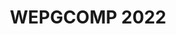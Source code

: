 ---
layout: event
title: WEPGCOMP 2022

data: site.data.program
logo: assets/images/logo-ic.png
event_initials: WEPGCOMP 2022
event_name: Workshop de Estudantes de Pós-Graduação em Ciência da Computação do PGCOMP-UFBA
date_and_place: 1º e 2 de dezembro de 2022, Salvador, BA
banner_image: assets/images/praca_das_artes.jpeg
kickoff: { year: 2022, month: 12, day: 1, hour: 8, minute: 30 }

about1: O Workshop de Pós-Graduação em Ciência da Computação – WEPGCOMP – é um evento anual organizado pelo Programa de Pós Graduação em Ciência da Computação (PGCOMP) da Universidade Federal da Bahia (UFBA).
about2: O objetivo do evento é apresentar as pesquisas que estão sendo realizadas pelos alunos de doutorado (a partir do segundo ano), bem como propiciar um ambiente de troca de conhecimento e congregação para toda a comunidade. 

schedule_preamble: 'O evento ocorrerá em dois dias, com sessões paralelas. <h4>Programação preliminar, sujeita a alterações</h4>'
schedule_legend: '
<span class="legend-item"><span class="square cvis"></span>Computação Visual</span>
<span class="legend-item"><span class="square es"></span>Engenharia de Software</span>
<span class="legend-item"><span class="square icot"></span>Inteligência Computacional e</span> <span class="legend-item">Otimização</span>
<span class="legend-item"><span class="square ihcedu"></span>Interação Humano-Computador</span> <span class="legend-item">e Informática e Educação</span>
<span class="legend-item"><span class="square rc"></span>Redes de Computadores</span>
<span class="legend-item"><span class="square scmisc"></span>Sistemas Computacionais</span>
<span class="legend-item"><span class="square sd"></span>Sistemas Distribuídos</span>
<span class="legend-item"><span class="square sibw"></span>Sistemas de Informação,</span> <span class="legend-item">Banco de Dados e Web</span>
'

latitude: -13.000013
longitude: -38.507598
building: Pavilhão de Aulas da<br>Federação II (PAF II), UFBA
address: Tv. Barão de Jeremoabo - Ondina,<br>Salvador - BA, 40170-115

program:
  days:
  - name: Dia 1
    date: 1 / 12 / 2022
    slots: [
      '9:00',
      '10:00', # coffee break
      'S1/2',
      '10:30', '10:45', '11:00', '11:15', '11:30', '11:45', '12:00',
      '12:15', # lunch break
      'S3/4',
      '14:00', '14:15', '14:30', '14:45', '15:00', '15:15',
      '15:30', # coffee break
      'S5/6',
      '16:00', '16:15', '16:30', '16:45', '17:00', '17:15'
    ]
    rooms:
    - name: Sala A
    - name: Sala B
  - name: Dia 2
    date: 2 / 12 / 2022
    slots: ['S7/8', '9:00', '9:15', '9:30', '9:45', '10:00', '10:15', '10:30', '10:45', '11:00']
    roomless: {}
    rooms:
    - name: Sala A
    - name: Sala B
  breaks:
    'Dia 1, 9:00': { title: 'Abertura (Auditório da Faculdade de Comunicação (FACOM) da UFBA)' }
    'Dia 1, 10:00': { title: 'Coffee break' }
    'Dia 1, 12:15': { title: 'Almoço' }
    'Dia 1, 15:30': { title: 'Coffee break' }
  talks:
    'Dia 1, Sala A, S1/2': { presenter: 'Sessão 1' }
    'Dia 1, Sala B, S1/2': { presenter: 'Sessão 2' }
    'Dia 1, Sala A, S3/4': { presenter: 'Sessão 3' }
    'Dia 1, Sala B, S3/4': { presenter: 'Sessão 4' }
    'Dia 1, Sala A, S5/6': { presenter: 'Sessão 5' }
    'Dia 1, Sala B, S5/6': { presenter: 'Sessão 6' }
    'Dia 2, Sala A, S7/8': { presenter: 'Sessão 7' }
    'Dia 2, Sala B, S7/8': { presenter: 'Sessão 8' }

    'Dia 1, Sala A, 10:30': { presenter: 'Rafaela Souza Alcântara', presenter_short: 'Rafaela Souza Alcântara', title: 'Redução de artefatos metálicos em tomografias computadorizadas para aplicações odontológicas', abstract: '', advisor: 'Antônio Lopes Apolinário Jr.', presenter_photo: '', topic_abbr: 'cvis', topic: 'CA: Computação Visual (CVIS)', }
    'Dia 1, Sala A, 10:45': { presenter: 'Paulo Roberto Silva Chagas Júnior', presenter_short: 'Paulo Roberto Silva Chagas Júnior', title: 'Uncertainty-aware membranous nephropathy classification: A semi-supervised approach to improve uncertainty representation', abstract: '', advisor: 'Luciano Oliveira Rebouças', coadvisor: 'Washington Luis Conrado dos Santos', presenter_photo: '', topic_abbr: 'cvis', topic: 'CA: Computação Visual (CVIS)', }
    'Dia 1, Sala A, 11:00': { presenter: 'Leone Da Silva de Jesus', presenter_short: 'Leone Da Silva de Jesus', title: 'Técnicas antifraude para o reconhecimento facial em ambientes não controlados', abstract: '', advisor: 'Mauricio Pamplona Segundo', presenter_photo: '', topic_abbr: 'cvis', topic: 'CA: Computação Visual (CVIS)', }
    'Dia 1, Sala A, 11:15': { presenter: 'Bernardo Peters Menezes Silva', presenter_short: 'Bernardo Peters Menezes Silva', title: 'Geração automática de laudos de radiografias panorâmicas usando Deep Learning', abstract: '', advisor: 'Luciano Rebouças de Oliveira', coadvisor: 'Patrícia Ramos Cury', presenter_photo: '', topic_abbr: 'cvis', topic: 'CA: Computação Visual (CVIS)', }
    'Dia 1, Sala A, 11:30': { presenter: 'Bruno Souza Cabral', presenter_short: 'Bruno Souza Cabral', title: 'Open Information Extraction for Portuguese', abstract: '', advisor: 'Daniela Barreiro Claro', presenter_photo: '', topic_abbr: 'icot', topic: 'CA: Inteligência Computacional e Otimização (ICOT)', }
    'Dia 1, Sala A, 11:45': { presenter: 'Diego Corrêa da Silva', presenter_short: 'Diego Corrêa', title: 'Exploiting Calibration Settings toward Fairness in Recommender Systems', abstract: 'Sistemas de Recomendação baseados em filtragem colaborativa aprende com as preferências dos usuários através de suas interações, usando o aprendizado para criar listas de recomendação personalizadas. A maioria dos sistemas de recomendação criam listas baseadas nos itens de maior relevância/similaridade com as preferências do usuário. Entretanto, a ênfase em relevância pode causar alguns problemas como super especialização, enviesamento por popularidade ou até desbalanceamento entre as classes de preferências. Nesse sentido, os sistemas de recomendação calibrados começaram a atrair a atenção como uma forma de assegurar algum grau de justiça e balanceamento entre as classes. Esse tipo de sistema de recomendação é desenhado para recomendar itens que são simultaneamente relevantes e justos. Justiça em sistema calibrado é medida por uma comparação entre duas distribuições, uma extraída das preferências dos usuários e outra da lista de recomendação. Assim, este estudo compara 57 medidas de justiça para determinar a melhor. A diferença na funcionalidade de cada medida nos leva a introduzir uma nova forma de extrair as distribuições e medir a relevância da lista para o usuário. No total, nossa implementação produziu 5928 únicos sistemas de recomendação calibrados. Cada sistema é implementado usando duas bases de dados, executando 35 vezes cada sistema para cada base. Os resultados demostram que nossa proposta melhora a precisão em 28% e 23% respectivamente. ', advisor: 'Frederico Araújo Durão', presenter_photo: 'diego.correa.jpg', topic_abbr: 'sibw', topic: 'CA: Sistemas de Informação, Banco de Dados e Web (SIBW)', }
    'Dia 1, Sala A, 12:00': { presenter: 'Paulo Roberto de Souza', presenter_short: 'Paulo Roberto de Souza', title: 'Explorando o Capital Social em Redes Sociais para Sistemas de Recomendação', abstract: '', advisor: 'Frederico Araújo Durão', presenter_photo: '', topic_abbr: 'sibw', topic: 'CA: Sistemas de Informação, Banco de Dados e Web (SIBW)', }
    'Dia 1, Sala B, 10:30': { presenter: 'Glaucya Carreiro Boechat', presenter_short: 'Glaucya Carreiro Boechat', title: 'Uma Investigação sobre Análise de Sentimentos em Issues do GitHub', abstract: '', advisor: 'Manoel Gomes de Mendonça Neto', coadvisor: 'Ivan Machado', presenter_photo: '', topic_abbr: 'es', topic: 'ES: Medição, Mineração e Visualização de Software', }
    'Dia 1, Sala B, 10:45': { presenter: 'Railana Santana Lago', presenter_short: 'Railana Santana Lago', title: 'Processo automatizado de identificação e refatoração de test smells', abstract: '', advisor: 'Ivan do Carmo Machado', presenter_photo: '', topic_abbr: 'es', topic: 'ES: Engenharia de Software Experimental', }
    'Dia 1, Sala B, 11:00': { presenter: 'Denivan do Carmo Campos da Silva', presenter_short: 'Denivan do Carmo Campos da Silva', title: 'A comprehensive study of test smells based on developers’ expertise in open source projects', abstract: '', advisor: 'Ivan do Carmo Machado', presenter_photo: '', topic_abbr: 'es', topic: 'ES: Qualidade de Software', }
    'Dia 1, Sala B, 11:15': { presenter: 'Luana Almeida Martins', presenter_short: 'Luana Almeida Martins', title: 'Smart prediction for test smells refactorings', abstract: '', advisor: 'Ivan do Carmo Machado', coadvisor: 'Heitor Augustus Xavier Costa', presenter_photo: '', topic_abbr: 'es', topic: 'ES: Qualidade de Software', }
    'Dia 1, Sala B, 11:30': { presenter: 'Roselane Silva Farias', presenter_short: 'Roselane Silva Farias', title: 'Understanding Quality Assurance Engineers’ Brain from the Neuroscience Perspective', abstract: '', advisor: 'Eduardo Santana de Almeida', presenter_photo: '', topic_abbr: 'es', topic: 'ES: Engenharia de Software Experimental', }
    'Dia 1, Sala B, 11:45': { presenter: 'Leandro Oliveira de Souza', presenter_short: 'Leandro Oliveira de Souza', title: 'Automated Reengineering of Systems into SPL via Software Transplantation', abstract: '', advisor: 'Eduardo Santana de Almeida', coadvisor: 'Earl Barr', presenter_photo: '', topic_abbr: 'es', topic: 'ES: Reuso e Linhas de Produto de Software', }
    'Dia 1, Sala B, 12:00': { presenter: 'João Pedro Dantas Bittencourt de Queiroz', presenter_short: 'João Pedro Dantas Bittencourt de Queiroz', title: 'Abordagem Baseada em Valor para Apoiar a Gestão da Dívida Técnica no Desenvolvimento de Projetos de Software', abstract: '', advisor: 'Rita Suzana Pitangueira Maciel', coadvisor: 'Rodrigo Oliveira Spínola', presenter_photo: '', topic_abbr: 'es', topic: 'ES: Evolução de Software', }
    'Dia 1, Sala A, 14:00': { presenter: 'Tadeu Nogueira Costa de Andrade', presenter_short: 'Tadeu Nogueira Costa de Andrade', title: 'Ferramentas de estatísticas e de inteligência computacional para análise do WCET em arquiteturas multicores', abstract: '', advisor: 'George Lima', coadvisor: 'Verônica Maria Gadena Lima', presenter_photo: '', topic_abbr: 'scmisc', topic: 'SC: Sistemas Embarcados e de Tempo Real (SETR)', }
    'Dia 1, Sala A, 14:15': { presenter: 'Edeyson Andrade Gomes', presenter_short: 'Edeyson Andrade Gomes', title: 'Uma abordagem baseada em ontologia para auxiliar a aplicação de princípios curriculares orientados a competências em recursos educacionais abertos.', abstract: '', advisor: 'Laís do Nascimento Salvador', presenter_photo: '', topic_abbr: 'ihcedu', topic: 'CA: Interação Humano-Computador (IHC) e Informática e Educação (IEDU)', }
    'Dia 1, Sala A, 14:30': { presenter: 'Claudio Junior Nascimento da Silva', presenter_short: 'Claudio Junior Nascimento da Silva', title: 'Integração de Blockchain e IA em Ecossistemas IoT Tolerante a Falhas', abstract: '', advisor: 'Cassio Vinicius Serafim Prazeres', presenter_photo: '', topic_abbr: 'scmisc', topic: 'SC: Computação em Nuvem: IoT, Computação em Nuvem, em Névoa e na Borda', }
    'Dia 1, Sala A, 14:45': { presenter: 'Alex Silva Santos', presenter_short: 'Alex Silva Santos', title: 'QUALITY OF SERVICE BASED APPROACHES TO DEAL WITH RESOURCE CRUNCH IN ELASTIC OPTICAL NETWORKS', abstract: '', advisor: 'Gustavo Bittencourt Figueiredo', coadvisor: 'Juliana de Santi', presenter_photo: '', topic_abbr: 'rc', topic: 'SC: Redes de Computadores (RC)', }
    'Dia 1, Sala A, 15:00': { presenter: 'Matias Romário Pinheiro dos Santos', presenter_short: 'Matias Romário Pinheiro dos Santos', title: 'Particionamento inteligente de funções em Fronthaul óptico na CF-RAN', abstract: '', advisor: 'Gustavo Bittencourt Figueiredo', presenter_photo: '', topic_abbr: 'rc', topic: 'SC: Redes de Computadores (RC)', }
    'Dia 1, Sala A, 15:15': { presenter: 'Nilton Flávio Sousa Seixas', presenter_short: 'Nilton Flávio Sousa Seixas', title: 'Data-driven decision making frameworks', abstract: '', advisor: 'Gustavo Bittencourt Figueiredo', presenter_photo: '', topic_abbr: 'rc', topic: 'SC: Redes de Computadores (RC)', }
    'Dia 1, Sala B, 14:00': { presenter: 'Felipe Gustavo de Souza Gomes', presenter_short: 'Felipe Gustavo de Souza Gomes', title: 'Um guideline para análise de literatura cinza em fóruns de discussão', abstract: '', advisor: 'Manoel Gomes de Mendonça Neto', presenter_photo: '', topic_abbr: 'es', topic: 'ES: Engenharia de Software Experimental', }
    'Dia 1, Sala B, 14:15': { presenter: 'Beatriz Silva de Santana', presenter_short: 'Beatriz Silva de Santana', title: 'Segurança psicológica em Engenharia de Software ', abstract: '', advisor: 'Manoel Gomes de Mendonça Neto', presenter_photo: '', topic_abbr: 'es', topic: 'ES: Engenharia de Software Experimental', }
    'Dia 1, Sala B, 14:30': { presenter: 'Antonio Carlos Marcelino de Paula', presenter_short: 'Antonio Carlos Marcelino de Paula', title: 'Estudando Bunrout em foruns de discussão de Engenharia de Software', abstract: '', advisor: 'Manoel Gomes de Mendonça Neto', presenter_photo: '', topic_abbr: 'es', topic: 'ES: Engenharia de Software Experimental', }
    'Dia 1, Sala B, 14:45': { presenter: 'Emmanuel Sávio Silva Freire', presenter_short: 'Emmanuel Sávio Silva Freire', title: 'Organização do estado da prática sobre prevenção, monitoramento e pagamento da dívida técnica em projetos de software', abstract: '', advisor: 'Manoel Gomes de Mendonça Neto', coadvisor: 'Rodrigo Oliveira Spínola', presenter_photo: '', topic_abbr: 'es', topic: 'ES: Evolução de Software', }
    'Dia 1, Sala B, 15:00': { presenter: 'Rafael Meneses Santos', presenter_short: 'Rafael Meneses Santos', title: 'Debt Deep Learning:  Um classificador automático de Dívida Técnica Auto-Admitida', abstract: '', advisor: 'Manoel Gomes de Mendonça Neto', coadvisor: 'Methanias Colaço Rodrigues Junior', presenter_photo: '', topic_abbr: 'es', topic: 'ES: Medição, Mineração e Visualização de Software', }
    'Dia 1, Sala B, 15:15': { presenter: 'Lidiany Cerqueira Santos', presenter_short: 'Lidiany Cerqueira Santos', title: 'Impacto dos aspectos humanos no desenvolvimento de software', abstract: '', advisor: 'Manoel Gomes de Mendonça Neto', coadvisor: 'José Amancio Macedo Santos', presenter_photo: '', topic_abbr: 'es', topic: 'Aspectos humanos e sociais da Engenharia de Software', }
    'Dia 1, Sala A, 16:00': { presenter: 'Maria Clara Pestana Sartori', presenter_short: 'Maria Clara Pestana', title: 'Evaluating Task Acceptance in Crowdsourcing for Crisis Communication', abstract: 'Crisis communication should flow collaboratively between professionals of operational centers, governmental institutions, and citizens. Establishing communication with citizens during a crisis is necessary for supporting an efficient response to relieve the situation. People in the city live their quotidian activities with particularities to access, comprehend, and collaborate with the message transmitted by the agents. Crowdsourcing is a technique that can support communication using tasks for collecting data from the diverse public. When people accept to collaborate on the tasks, they provide relevant data between the crowd and crisis professionals. Everyday observations show implications in the functioning of crowdsourcing systems that can affect the experience of using a mobile device. Task overload can result in problems of motivation and engagement of users consequently decreasing the quality of task results. This research aims to analyze the use of crowdsourcing to support task acceptance for crisis communication platforms. In this case, context-aware computing will target users potentially able to be engaged in collaborative tasks. The acquired results will be communicated to the crisis agencies. The research development includes the architecture of the proposed solution, a prototype of the ConTask platform for the crisis communication domain, and an experiment to evaluate the proposed platform. ', advisor: 'Vaninha Vieira dos Santos', presenter_photo: 'mpestana.jpg', topic_abbr: 'sibw', topic: 'CA: Gerenciamento de Emergência ', }
    'Dia 1, Sala A, 16:15': { presenter: 'Ailton Santos Ribeiro', presenter_short: 'Ailton Santos Ribeiro', title: 'An approach to support the personalization of self-expressive avatars using context-awareness', abstract: '', advisor: 'Vaninha Vieira dos Santos', presenter_photo: '', topic_abbr: 'ihcedu', topic: 'CA: Interação Humano-Computador (IHC) e Informática e Educação (IEDU)', }
    'Dia 1, Sala A, 16:30': { presenter: 'Elisangela Oliveira Carneiro', presenter_short: 'Elisangela Oliveira Carneiro', title: 'Sistemas de Reputação baseado em Blockchain para ambientes IoT', abstract: '', advisor: 'Fabiola Gonçalves Pereira Greve', presenter_photo: '', topic_abbr: 'sd', topic: 'SC: Sistemas Distribuídos (SD)', }
    'Dia 1, Sala A, 16:45': { presenter: 'Rita de Cássia Novaes Barretto', presenter_short: 'Rita de Cássia Novaes Barretto', title: 'Beyond SDI environment: expanding the spatial data infrastructure through the blockchain', abstract: '', advisor: 'Fabíola Gonçalves Pereira Greve', presenter_photo: '', topic_abbr: 'sd', topic: 'SC: Sistemas Distribuídos (SD)', }
    'Dia 1, Sala A, 17:00': { presenter: 'Antonio Augusto Teixeira Ribeiro Coutinho', presenter_short: 'Antonio Augusto Teixeira Ribeiro Coutinho', title: 'FogLedger: A Rapid-Prototyping Emulation Environment for Integrated Fog-DLT Systems', abstract: '', advisor: 'Fabíola Gonçalves Pereira Greve', presenter_photo: '', topic_abbr: 'sd', topic: 'SC: Sistemas Distribuídos (SD)', }
    'Dia 1, Sala A, 17:15': { presenter: 'Jauberth Weyll Abijaude', presenter_short: 'Jauberth Weyll Abijaude', title: 'Improving Data Security with Blockchain and Internet of Things in the Gourmet Cocoa Bean Fermentation Process', abstract: '', advisor: 'Fabíola Gonçalves Pereira Greve', presenter_photo: '', topic_abbr: 'sd', topic: 'SC: Sistemas Distribuídos (SD)', }
    'Dia 1, Sala B, 16:00': { presenter: 'Mariese Conceicao Alves dos Santos', presenter_short: 'Mariese Conceicao Alves dos Santos', title: 'Grafo Ponderado Utilizado na Modelagem de Descarregamento de Dados com Aprendizado Federado', abstract: '', advisor: 'Maycon Leone Maciel Peixoto', presenter_photo: '', topic_abbr: 'icot', topic: 'CA: Inteligência Computacional e Otimização (ICOT)', }
    'Dia 1, Sala B, 16:15': { presenter: 'Saulo Antonio de Lima Matos', presenter_short: 'Saulo Antonio de Lima Matos', title: 'Invariantes e Estruturas de Vizinhança para 1-fatorações de grafos completos', abstract: '', advisor: 'Tiago de Oliveira Januario', presenter_photo: '', topic_abbr: 'icot', topic: 'CA: Inteligência Computacional e Otimização (ICOT)', }
    'Dia 1, Sala B, 16:30': { presenter: 'Alberto Pietro SIroni', presenter_short: 'Alberto Pietro SIroni', title: 'Multimodality Machine Learning Approach to Early Outbreak Detection based on Primary Care and Respiratory Disease Electronic Health Records', abstract: '', advisor: 'Marcos Ennes Barreto', presenter_photo: '', topic_abbr: 'icot', topic: 'CA: Inteligência Computacional e Otimização (ICOT)', }
    'Dia 1, Sala B, 16:45': { presenter: 'Tiago Fernandes Machado', presenter_short: 'Tiago Fernandes Machado', title: 'Um score para predição de desfechos em pacientes com doença falciforme', abstract: '', advisor: 'Marcos Ennes Barreto', coadvisor: 'Cynara Gomes Barbosa', presenter_photo: '', topic_abbr: 'icot', topic: 'CA: Inteligência Computacional e Otimização (ICOT)', }
    'Dia 1, Sala B, 17:00': { presenter: 'Julio Oliveira da Silva', presenter_short: 'Julio Oliveira da Silva', title: 'Aprendizado de Máquina aplicado na descoberta de Fármacos', abstract: '', advisor: 'Marcos Ennes Barreto', presenter_photo: '', topic_abbr: 'icot', topic: 'CA: Inteligência Computacional e Otimização (ICOT)', }
    'Dia 1, Sala B, 17:15': { presenter: 'Mirlei Moura da Silva', presenter_short: 'Mirlei Moura da Silva', title: 'Clustering of mixed data: time series and non-temporal data', abstract: '', advisor: 'Marcos Ennes Barreto', presenter_photo: '', topic_abbr: 'icot', topic: 'CA: Inteligência Computacional e Otimização (ICOT)', }
    'Dia 2, Sala A, 9:15': { presenter: 'Silvio Luiz Bragatto Boss', presenter_short: 'Silvio Luiz Bragatto Boss', title: 'Avaliação automática de mapas conceituais baseada na teoria da aprendizagem significativa', abstract: '', advisor: 'Aline Maria Santos Andrade', coadvisor: 'Ecivaldo de Souza Matos', presenter_photo: '', topic_abbr: 'ihcedu', topic: 'CA: Interação Humano-Computador (IHC) e Informática e Educação (IEDU)', }
    'Dia 2, Sala A, 9:30': { presenter: 'Beatriz Brito do Rego', presenter_short: 'Beatriz Brito do Rego', title: 'Investigação sobre a concepção do design de sistemas computacionais interativos: um estudo sob a perspectiva da equidade', abstract: '', advisor: 'Ecivaldo de Souza Matos', presenter_photo: '', topic_abbr: 'ihcedu', topic: 'CA: Interação Humano-Computador (IHC) e Informática e Educação (IEDU)', }
    'Dia 2, Sala A, 9:45': { presenter: 'Valeria Argolo Rosa de Queiroz', presenter_short: 'Valeria Argolo Rosa de Queiroz', title: 'DESIGN DE INTERAÇÃO SEMIOPARTICIPATIVO POR SUJEITOS IDOSOS: EMPATIA E ENGAJAMENTO NA PRODUÇÃO DE TECNOLOGIA', abstract: '', advisor: 'Ecivaldo de Souza Matos', presenter_photo: '', topic_abbr: 'ihcedu', topic: 'CA: Interação Humano-Computador (IHC) e Informática e Educação (IEDU)', }
    'Dia 2, Sala A, 10:00': { presenter: 'Diego Zabot', presenter_short: 'Diego Zabot', title: 'Game design como metodologia de ensino', abstract: '', advisor: 'Ecivaldo de Souza Matos', coadvisor: 'Lynn Rosalina Gama Alves ', presenter_photo: '', remote: 'true', topic_abbr: 'ihcedu', topic: 'CA: Interação Humano-Computador (IHC) e Informática e Educação (IEDU)', }
    'Dia 2, Sala A, 10:15': { presenter: 'Mayka de Souza Lima', presenter_short: 'Mayka de Souza Lima', title: 'A CONCEPTUAL FRAMEWORK FOR THE DESIGN OF VIRTUAL LEARNING ENVIRONMENTS', abstract: '', advisor: 'Rita Suzana Pitangueira Maciel', presenter_photo: '', topic_abbr: 'es', topic: 'ES: Educação em Engenharia de Software.', }
    'Dia 2, Sala A, 10:30': { presenter: 'Bianca Leite Santana', presenter_short: 'Bianca Leite Santana', title: 'Avaliação de Conceitos, Práticas e Perspectivas de Pensamento Computacional', abstract: '', advisor: 'Christina von Flach', coadvisor: 'Roberto Almeida Bittencourt', presenter_photo: '', topic_abbr: 'es', topic: 'ES: Educação em Engenharia de Software.', }
    'Dia 2, Sala A, 10:45': { presenter: 'Jenifer Vieira Toledo Tavares', presenter_short: 'Jenifer Vieira Toledo Tavares', title: 'Um Modelo para avaliar a Qualidade em Ecossistemas de Software de Código Aberto', abstract: '', advisor: 'Christina von Flach', presenter_photo: '', topic_abbr: 'es', topic: 'ES: Qualidade de Software', }
    'Dia 2, Sala B, 9:00': { presenter: 'Andre Luiz Romano Madureira', presenter_short: 'Andre Madureira', title: 'IoTP: On Supporting IoT Data Aggregation Through Programmable Data Planes', abstract: 'As aplicações de rede têm apresentado padrão de comunicação multicast, porém as redes IP foram inicialmente projetadas para comunicação unicast. Por esta razão, redes IP possuem diversas limitações no suporte a comunicações multicast, especialmente em meios multi-acesso, tais como redes IoT, 802.11, satélite, e 5G. Nesses meios, os algoritmos de controle de modulação, codificação e feedback utilizados em comunicações unicast são incompatíveis com o multicast. Isto pois a entrega de pacotes multicast exige que múltiplos destinatários consigam receber o mesmo pacote simultaneamente, surgindo a necessidade de formar grupos multicast dinâmicos de acordo com a qualidade do enlace de cada membro do grupo. Outro ponto critico para a implantação de multicast em redes multi-acesso é a presença de enlaces assimétricos, que dificultam a execução de algoritmos de roteamento, bem como o retorno dos pacotes de feedback. Por fim, o suporte à comunicação multicast depende das tecnologias empregadas nas camadas L2 subjacentes. Por exemplo, existem redes multi-acesso como a 802.15.4 nas quais os protocolos L2 da rede não possuem suporte a entrega multicast de pacotes. Nesse sentido, o objetivo desta tese é identificar e mitigar esses entraves que dificultam a implantação da comunicação multicast em redes multi-acesso. Para tanto, essa investigação analisará protocolos e arquiteturas L3 e L2 capazes de alcançar esse objetivo, propondo direções e soluções a luz de novas tecnologias de redes.', advisor: 'Leobino Nascimento Sampaio', presenter_photo: 'andreluizromanomadureira.jpg', topic_abbr: 'rc', topic: 'SC: Redes de Computadores (RC)', }
    'Dia 2, Sala B, 9:15': { presenter: 'Antonio Mateus de Sousa', presenter_short: 'Antonio Mateus de Sousa', title: 'NDN of Trust: a native decentralized architecture based on trust for the Web 3.0', abstract: '', advisor: 'Leobino Nascimento Sampaio', coadvisor: ' Allan Edgard Silva Freitas ', presenter_photo: '', topic_abbr: 'rc', topic: 'SC: Redes de Computadores (RC)', }
    'Dia 2, Sala B, 9:30': { presenter: 'Antônio Cleber de Sousa Araújo', presenter_short: 'Antônio Cleber de Sousa Araújo', title: 'Connectionless communications: a new approach', abstract: '', advisor: 'Leobino Nascimento Sampaio', presenter_photo: '', topic_abbr: 'rc', topic: 'SC: Redes de Computadores (RC)', }
    'Dia 2, Sala B, 9:45': { presenter: 'Guilherme Braga Araujo', presenter_short: 'Guilherme Braga Araujo', title: 'Vehicular Named Data Networking', abstract: '', advisor: 'Leobino Sampaio Nascimento', presenter_photo: '', topic_abbr: 'rc', topic: 'SC: Redes de Computadores (RC)', }
    'Dia 2, Sala B, 10:00': { presenter: 'Adriana Viriato Ribeiro', presenter_short: 'Adriana Viriato Ribeiro', title: 'On Supporting Ambient Assisted Living Applications through Named Data Networking', abstract: '', advisor: 'Leobino Nascimento Sampaio', presenter_photo: '', remote: 'true', topic_abbr: 'rc', topic: 'SC: Redes de Computadores (RC)', }
    'Dia 2, Sala B, 10:15': { presenter: 'Francisco Renato Cavalcante Araújo', presenter_short: 'Francisco Renato Cavalcante Araújo', title: 'Uma arquitetura NDN aprimorada para melhoria de QoS', abstract: '', advisor: 'Leobino Nascimento Sampaio', presenter_photo: '', remote: 'true', topic_abbr: 'rc', topic: 'SC: Redes de Computadores (RC)', }
    'Dia 2, Sala B, 10:30': { presenter: 'Italo Valcy da Silva Brito', presenter_short: 'Italo Valcy da Silva Brito', title: 'Distance Vector Routing Protocol for Named Data Networking', abstract: '', advisor: 'Leobino Nascimento Sampaio', presenter_photo: '', topic_abbr: 'rc', topic: 'SC: Redes de Computadores (RC)', }
    'Dia 2, Sala B, 10:45': { presenter: 'Diego Braga Monteiro de Moura', presenter_short: 'Diego Braga Monteiro de Moura', title: 'Escalonamento de Aplicações de Grafo em Memórias Heterogêneas', abstract: '', advisor: 'Vinicius Petrucci', coadvisor: 'Daniel Mosse', presenter_photo: '', topic_abbr: 'scmisc', topic: 'SC: Computação de Alto Desempenho (CAD)', }
---